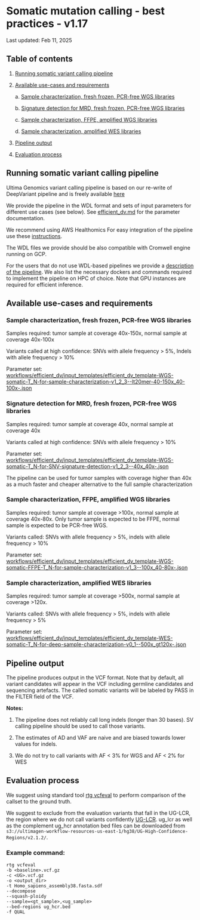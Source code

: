 # Somatic mutation calling - best practices - v1.17

Last updated: Feb 11, 2025 

## Table of contents
1. [Running somatic variant calling pipeline](#running-somatic-variant-calling-pipeline)
2. [Available use-cases and requirements](#available-use-cases-and-requirements)
   
   a. [Sample characterization, fresh frozen, PCR-free WGS libraries](#sample-characterization-fresh-frozen-pcr-free-wgs-libraries)
   
   b. [Signature detection for MRD, fresh frozen, PCR-free WGS libraries](#signature-detection-for-mrd-fresh-frozen-pcr-free-wgs-libraries)
   
   c. [Sample characterization, FFPE, amplified WGS libraries](#sample-characterization-ffpe-amplified-wgs-libraries)
   
   d. [Sample characterization, amplified WES libraries](#sample-characterization-amplified-wes-libraries)
3. [Pipeline output](#pipeline-output)
4. [Evaluation process](#evaluation-process)

<a name="running-somatic-variant-calling-pipeline"></a>
## Running somatic variant calling pipeline
Ultima Genomics variant calling pipeline is based on our re-write of DeepVariant pipeline and is freely available [here](https://github.com/Ultimagen/healthomics-workflows/tree/main/workflows/efficient_dv) 

We provide the pipeline in the WDL format and sets of input parameters for different use cases (see below). See [efficient_dv.md](efficient_dv.md)  for the parameter documentation.

We recommend using AWS Healthomics For easy integration of the pipeline use these [instructions](https://github.com/Ultimagen/healthomics-workflows/blob/main/README.md).

The WDL files we provide should be also compatible with Cromwell engine running on GCP.

For the users that do not use WDL-based pipelines we provide a [description of the pipeline](https://github.com/Ultimagen/healthomics-workflows/blob/main/workflows/efficient_dv/howto-somatic-calling-efficient-dv.md). We also list the necessary dockers and commands required to implement the pipeline on HPC of choice. Note that GPU instances are required for efficient inference. 

<a name="available-use-cases-and-requirements"></a>
## Available use-cases and requirements
<a name="sample-characterization-fresh-frozen-pcr-free-wgs-libraries"></a>
### Sample characterization, fresh frozen, PCR-free WGS libraries
Samples required: tumor sample at coverage 40x-150x, normal sample at coverage 40x-100x

Variants called at high confidence: SNVs with allele frequency > 5%, Indels  with allele frequency > 10%

Parameter set: [workflows/efficient_dv/input_templates/efficient_dv_template-WGS-somatic-T_N-for-sample-characterization-v1_2_3--lt20mer-40-150x_40-100x-.json](https://github.com/Ultimagen/healthomics-workflows/blob/main/workflows/efficient_dv/input_templates/efficient_dv_template-WGS-somatic-T_N-for-sample-characterization-v1_2_3--lt20mer-40-150x_40-100x-.json)

<a name="signature-detection-for-mrd-fresh-frozen-pcr-free-wgs-libraries"></a>
### Signature detection for MRD, fresh frozen, PCR-free WGS libraries
Samples required: tumor sample at coverage 40x, normal sample at coverage 40x

Variants called at high confidence: SNVs with allele frequency > 10%

Parameter set: [workflows/efficient_dv/input_templates/efficient_dv_template-WGS-somatic-T_N-for-SNV-signature-detection-v1_2_3--40x_40x-.json](https://github.com/Ultimagen/healthomics-workflows/blob/main/workflows/efficient_dv/input_templates/efficient_dv_template-WGS-somatic-T_N-for-SNV-signature-detection-v1_2_3--40x_40x-.json)

The pipeline can be used for tumor samples with coverage higher than 40x as a much faster and cheaper alternative to the full sample characterization

<a name="sample-characterization-ffpe-amplified-wgs-libraries"></a>
### Sample characterization, FFPE, amplified WGS libraries
Samples required: tumor sample at coverage >100x, normal sample at coverage 40x-80x. Only tumor sample is expected to be FFPE, normal sample is expected to be PCR-free WGS. 

Variants called: SNVs with allele frequency > 5%, indels with allele frequency > 10%

Parameter set: [workflows/efficient_dv/input_templates/efficient_dv_template-WGS-somatic-FFPE-T_N-for-sample-characterization-v1_3--100x_40-80x-.json](https://github.com/Ultimagen/healthomics-workflows/blob/main/workflows/efficient_dv/input_templates/efficient_dv_template-WGS-somatic-FFPE-T_N-for-sample-characterization-v1_3--100x_40-80x-.json) 

<a name="sample-characterization-amplified-wes-libraries"></a>
### Sample characterization, amplified WES libraries
Samples required: tumor sample at coverage >500x, normal sample at coverage >120x.  

Variants called: SNVs with allele frequency > 5%, indels with allele frequency > 5%

Parameter set: [workflows/efficient_dv/input_templates/efficient_dv_template-WES-somatic-T_N-for-deep-sample-characterization-v0_1--500x_gt120x-.json](https://github.com/Ultimagen/healthomics-workflows/blob/main/workflows/efficient_dv/input_templates/efficient_dv_template-WES-somatic-T_N-for-deep-sample-characterization-v0_1--500x_gt120x-.json)

<a name="pipeline-output"></a>
## Pipeline output
The pipeline produces output in the VCF format. Note that by default, all variant candidates will appear in the VCF including germline candidates and sequencing artefacts. The called somatic variants will be labeled by PASS in the FILTER field of the VCF. 

**Notes:**

1. The pipeline does not reliably call long indels (longer than 30 bases). SV calling pipeline should be used to call those variants. 

2. The estimates of AD and VAF are naive and are biased towards lower values for indels. 

3. We do not try to call variants with AF < 3% for WGS and AF < 2% for WES 

<a name="evaluation-process"></a>
## Evaluation process
We suggest using standard tool [rtg vcfeval](https://github.com/RealTimeGenomics/rtg-tools) to perform comparison of the callset to the ground truth.  

We suggest to exclude from the evaluation variants that fall in the UG-LCR, the region where we do not call variants confidently [UG-LCR](https://github.com/Ultimagen/healthomics-workflows/blob/main/docs/ug_hcr.md). ug_lcr as well as the complement ug_hcr annotation bed files can be downloaded from `s3://ultimagen-workflow-resources-us-east-1/hg38/UG-High-Confidence-Regions/v2.1.2/`. 

### Example command: 


    rtg vcfeval
    -b <baseline>.vcf.gz
    -c <UG>.vcf.gz
    -o <output_dir>
    -t Homo_sapiens_assembly38.fasta.sdf
    --decompose
    --squash-ploidy
    --sample=<gt_sample>,<ug_sample>
    --bed-regions ug_hcr.bed
    -f QUAL
    